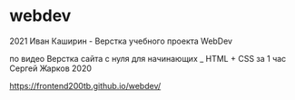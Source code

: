# webdev
2021 Иван Каширин - Верстка учебного проекта WebDev

по видео Верстка сайта с нуля для начинающих _ HTML + CSS за 1 час Сергей Жарков 2020

https://frontend200tb.github.io/webdev/
